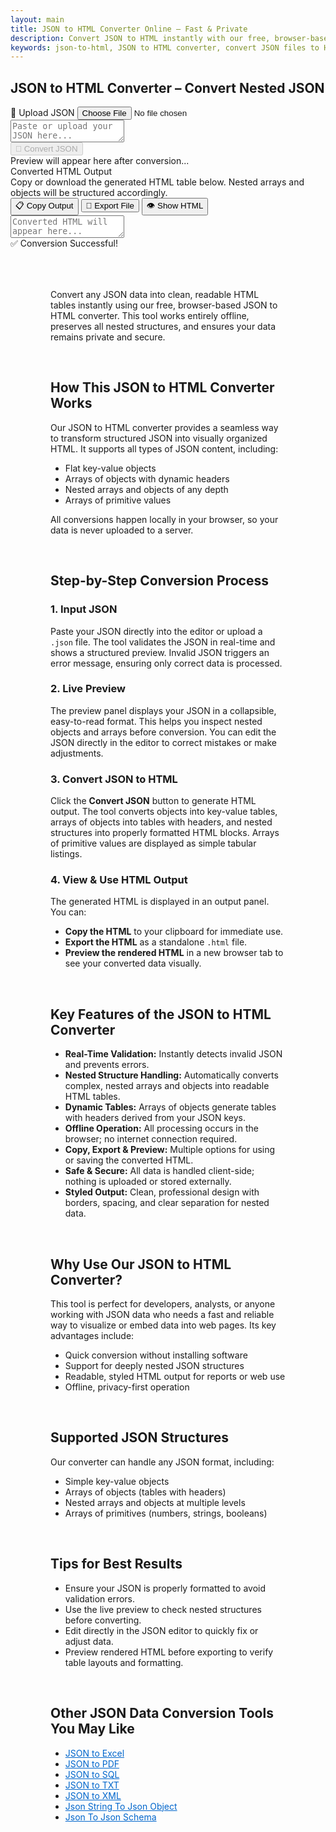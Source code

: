```yaml
---
layout: main
title: JSON to HTML Converter Online – Fast & Private
description: Convert JSON to HTML instantly with our free, browser-based tool. Generate clean, web-ready HTML tables from JSON files.
keywords: json-to-html, JSON to HTML converter, convert JSON files to HTML, online JSON to HTML tool, free JSON to HTML
---
```

<section>
<h1>JSON to HTML Converter – Convert Nested JSON</h1>
</section>
<script src="https://cdnjs.cloudflare.com/ajax/libs/xlsx/0.18.5/xlsx.full.min.js"></script>
<script src="https://code.jquery.com/jquery-3.6.0.min.js"></script>
<script src="https://cdn.jsdelivr.net/npm/jsonview@1.2.0/dist/jquery.jsonview.min.js"></script>
<link href="https://cdn.jsdelivr.net/npm/jsonview@1.2.0/dist/jquery.jsonview.min.css" rel="stylesheet">

<div class="jsonx-container">
  <!-- Top Panel -->
  <div class="jsonx-panel">
    <div class="jsonx-pane-container">
      <!-- Left JSON Editor Pane -->
      <div class="jsonx-pane">
        <div class="jsonx-header" style="justify-content: space-between;">
          <div class="jsonx-title"></div>
          <label class="jsonx-btn jsonx-upload-label" id="uploadBtnJson">
            📂 Upload JSON
            <input id="fileInputJson" type="file" accept=".json,application/json">
          </label>
        </div>
        <textarea id="jsonInputEditor" class="jsonx-editor" placeholder="Paste or upload your JSON here..."></textarea>
      </div>
      <!-- Right Preview + Convert Pane -->
      <div class="jsonx-pane">
        <div class="jsonx-header" style="justify-content: space-between;">
          <div class="jsonx-title"></div>
          <button class="jsonx-btn primary" id="convertBtnJson" disabled>🔄 Convert JSON</button>
        </div>
        <div id="jsonPreviewArea" class="jsonx-preview">
          <div class="jsonx-placeholder">Preview will appear here after conversion...</div>
        </div>
      </div>
    </div>
  </div>
</div>

<div id="convertedFile"></div>
 <!-- HTML Output Section -->
 <div class="jsonx-container">
  <div class="jsonx-panel" id="outputPanel">
    <div class="jsonx-header">
      <div>
        <div class="jsonx-title">Converted HTML Output</div>
        <div class="jsonx-small">Copy or download the generated HTML table below. Nested arrays and objects will be structured accordingly.</div>
      </div>
      <div class="jsonx-controls">
        <button class="jsonx-btn" id="copyOutputBtn">📋 Copy Output</button>
        <button class="jsonx-btn" id="exportOutputBtn">💾 Export File</button>
        <button class="jsonx-btn" id="showHtmlBtn">👁️ Show HTML</button>
      </div>
   </div>
    <textarea id="outputArea" class="jsonx-output" placeholder="Converted HTML will appear here..." readonly></textarea>
  </div>
</div>

<!-- Toast -->
<div id="toastJson" class="jsonx-toast">✅ Conversion Successful!</div>

<script src="/assets/js/json-to-html.js"></script>

<div style="margin:4rem;">

  <!-- H1: Main Title -->
  <p>Convert any JSON data into clean, readable HTML tables instantly using our free, browser-based JSON to HTML converter. This tool works entirely offline, preserves all nested structures, and ensures your data remains private and secure.</p>
<br>
  <!-- H2: How This Tool Works -->
  <h2>How This JSON to HTML Converter Works</h2>
  <p>Our JSON to HTML converter provides a seamless way to transform structured JSON into visually organized HTML. It supports all types of JSON content, including:</p>
  <ul>
    <li>Flat key-value objects</li>
    <li>Arrays of objects with dynamic headers</li>
    <li>Nested arrays and objects of any depth</li>
    <li>Arrays of primitive values</li>
  </ul>
  <p>All conversions happen locally in your browser, so your data is never uploaded to a server.</p>
<br>
  <!-- H2: Step-by-Step Conversion Process -->
  <h2>Step-by-Step Conversion Process</h2>

  <!-- H3: Step 1 -->
  <h3>1. Input JSON</h3>
  <p>Paste your JSON directly into the editor or upload a <code>.json</code> file. The tool validates the JSON in real-time and shows a structured preview. Invalid JSON triggers an error message, ensuring only correct data is processed.</p>

  <!-- H3: Step 2 -->
  <h3>2. Live Preview</h3>
  <p>The preview panel displays your JSON in a collapsible, easy-to-read format. This helps you inspect nested objects and arrays before conversion. You can edit the JSON directly in the editor to correct mistakes or make adjustments.</p>

  <!-- H3: Step 3 -->
  <h3>3. Convert JSON to HTML</h3>
  <p>Click the <strong>Convert JSON</strong> button to generate HTML output. The tool converts objects into key-value tables, arrays of objects into tables with headers, and nested structures into properly formatted HTML blocks. Arrays of primitive values are displayed as simple tabular listings.</p>

  <!-- H3: Step 4 -->
  <h3>4. View & Use HTML Output</h3>
  <p>The generated HTML is displayed in an output panel. You can:</p>
  <ul>
    <li><strong>Copy the HTML</strong> to your clipboard for immediate use.</li>
    <li><strong>Export the HTML</strong> as a standalone <code>.html</code> file.</li>
    <li><strong>Preview the rendered HTML</strong> in a new browser tab to see your converted data visually.</li>
  </ul>
<br>
  <!-- H2: Key Features -->
  <h2>Key Features of the JSON to HTML Converter</h2>
  <ul>
    <li><strong>Real-Time Validation:</strong> Instantly detects invalid JSON and prevents errors.</li>
    <li><strong>Nested Structure Handling:</strong> Automatically converts complex, nested arrays and objects into readable HTML tables.</li>
    <li><strong>Dynamic Tables:</strong> Arrays of objects generate tables with headers derived from your JSON keys.</li>
    <li><strong>Offline Operation:</strong> All processing occurs in the browser; no internet connection required.</li>
    <li><strong>Copy, Export & Preview:</strong> Multiple options for using or saving the converted HTML.</li>
    <li><strong>Safe & Secure:</strong> All data is handled client-side; nothing is uploaded or stored externally.</li>
    <li><strong>Styled Output:</strong> Clean, professional design with borders, spacing, and clear separation for nested data.</li>
  </ul>
<br>
  <!-- H2: Why Use This Tool -->
  <h2>Why Use Our JSON to HTML Converter?</h2>
  <p>This tool is perfect for developers, analysts, or anyone working with JSON data who needs a fast and reliable way to visualize or embed data into web pages. Its key advantages include:</p>
  <ul>
    <li>Quick conversion without installing software</li>
    <li>Support for deeply nested JSON structures</li>
    <li>Readable, styled HTML output for reports or web use</li>
    <li>Offline, privacy-first operation</li>
  </ul>
<br>
  <!-- H2: Supported JSON Structures -->
  <h2>Supported JSON Structures</h2>
  <p>Our converter can handle any JSON format, including:</p>
  <ul>
    <li>Simple key-value objects</li>
    <li>Arrays of objects (tables with headers)</li>
    <li>Nested arrays and objects at multiple levels</li>
    <li>Arrays of primitives (numbers, strings, booleans)</li>
  </ul>
<br>
  <!-- H2: Tips for Best Results -->
  <h2>Tips for Best Results</h2>
  <ul>
    <li>Ensure your JSON is properly formatted to avoid validation errors.</li>
    <li>Use the live preview to check nested structures before converting.</li>
    <li>Edit directly in the JSON editor to quickly fix or adjust data.</li>
    <li>Preview rendered HTML before exporting to verify table layouts and formatting.</li>
  </ul>
<br>
<h2>Other JSON Data Conversion Tools You May Like</h2>
<ul>
  <li><a href="json-to-excel" style="color:#0066cc; text-decoration:underline;">JSON to Excel</a></li>
  <li><a href="json-to-pdf" style="color:#0066cc; text-decoration:underline;">JSON to PDF</a></li>
  <li><a href="json-to-sql" style="color:#0066cc; text-decoration:underline;">JSON to SQL</a></li>
  <li><a href="json-to-txt" style="color:#0066cc; text-decoration:underline;">JSON to TXT</a></li>
  <li><a href="json-to-xml" style="color:#0066cc; text-decoration:underline;">JSON to XML</a></li>
  <li><a href="json-string-to-json-object" style="color:#0066cc; text-decoration:underline;">Json String To Json Object</a></li>
  <li><a href="json-to-json-schema" style="color:#0066cc; text-decoration:underline;">Json To Json Schema</a></li>
</ul>
  
</div>

<!-- ✅ WebApplication Schema -->
<script type="application/ld+json">
{
  "@context": "https://schema.org",
  "@type": "WebApplication",
  "name": "JSON to HTML Converter",
  "alternateName": "Convert JSON Files to HTML Online",
  "operatingSystem": "Any",
  "applicationCategory": "UtilityApplication",
  "applicationSubCategory": "File Conversion",
  "description": "Convert JSON data into structured HTML instantly with this free browser-based converter. No uploads, no installations — fast, secure, and private data conversion directly on your device.",
  "url": "https://smallsuggestions.com/json-to-html",
  "image": "https://smallsuggestions.com/assets/img/smallsuggestions.webp",
  "creator": {
    "@type": "Organization",
    "name": "Small Suggestions",
    "url": "https://smallsuggestions.com"
  },
  "featureList": [
    "Instant JSON to HTML conversion",
    "Preview JSON structure before exporting",
    "Export to .html file or copy to clipboard",
    "No software installation required",
    "Completely client-side — no data uploads"
  ],
  "offers": {
    "@type": "Offer",
    "price": "0",
    "priceCurrency": "USD",
    "category": "Free"
  },
  "softwareVersion": "1.0.0",
  "browserRequirements": "Works on all JavaScript-enabled browsers",
  "permissions": "No data storage or tracking involved",
  "inLanguage": "en",
  "about": {
    "@type": "Thing",
    "name": "JSON to HTML Conversion",
    "sameAs": [
      "https://en.wikipedia.org/wiki/JSON",
      "https://en.wikipedia.org/wiki/HTML"
    ]
  },
  "relatedLink": [
    "https://smallsuggestions.com/json-to-csv",
    "https://smallsuggestions.com/json-to-excel",
    "https://smallsuggestions.com/json-to-pdf",
    "https://smallsuggestions.com/json-to-sql",
    "https://smallsuggestions.com/json-to-xml"
  ]
}
</script>

<!-- ✅ ConvertAction Schema -->
<script type="application/ld+json">
{
  "@context": "https://schema.org",
  "@type": "Action",
  "@id": "#convertJsonToHtml",
  "name": "Convert JSON to HTML",
  "description": "This online tool converts JSON (pasted or uploaded) into structured HTML output directly in the browser with no uploads or installations.",
  "actionStatus": "PotentialActionStatus",
  "agent": {
    "@type": "WebApplication",
    "name": "JSON to HTML Converter",
    "url": "https://smallsuggestions.com/json-to-html"
  },
  "object": {
    "@type": "Dataset",
    "name": "JSON Dataset",
    "description": "Structured JSON data containing objects and arrays to be converted into HTML."
  },
  "result": {
    "@type": "Dataset",
    "name": "HTML Output",
    "description": "HTML file generated from the input JSON data with tables and nested blocks preserving structure."
  },
  "target": {
    "@type": "EntryPoint",
    "urlTemplate": "https://smallsuggestions.com/json-to-html",
    "actionPlatform": [
      "https://schema.org/DesktopWebPlatform",
      "https://schema.org/MobileWebPlatform"
    ]
  }
}
</script>

<!-- ✅ Dataset Schema -->
<script type="application/ld+json">
{
  "@context": "https://schema.org",
  "@type": "Dataset",
  "@graph": [
    {
      "@type": "Dataset",
      "@id": "#inputJsonDataset",
      "name": "JSON Data Input",
      "description": "Structured JSON data that users upload or paste to convert into HTML format.",
      "keywords": ["JSON", "Object", "Array", "Data conversion"],
      "license": "https://creativecommons.org/licenses/by/4.0/",
      "creator": {
        "@type": "Organization",
        "name": "Small Suggestions"
      }
    },
    {
      "@type": "Dataset",
      "@id": "#outputHtmlDataset",
      "name": "HTML File Output",
      "description": "HTML file generated from the input JSON data, preserving nested arrays and objects in readable tables and blocks.",
      "keywords": ["HTML", "Table", "Nested data", "Data visualization"],
      "license": "https://creativecommons.org/licenses/by/4.0/",
      "creator": {
        "@type": "Organization",
        "name": "Small Suggestions"
      }
    }
  ]
}
</script>

<!-- ✅ HowTo Schema -->
<script type="application/ld+json">
{
  "@context": "https://schema.org",
  "@type": "HowTo",
  "name": "How to Convert JSON to HTML",
  "description": "Follow these steps to convert your JSON data into an HTML file using this free online tool.",
  "step": [
    {
      "@type": "HowToStep",
      "position": 1,
      "name": "Paste or Upload JSON",
      "text": "Paste your JSON into the editor or click Upload to select a .json file from your device."
    },
    {
      "@type": "HowToStep",
      "position": 2,
      "name": "Validate & Preview",
      "text": "The tool validates your JSON and displays a live preview. Fix any syntax errors shown in the preview panel."
    },
    {
      "@type": "HowToStep",
      "position": 3,
      "name": "Convert to HTML",
      "text": "Click the Convert JSON button to generate structured HTML. Arrays of objects will produce tables; nested objects will produce key-value tables."
    },
    {
      "@type": "HowToStep",
      "position": 4,
      "name": "Copy or Export",
      "text": "Copy the generated HTML to the clipboard, export it as a .html file, or preview the rendered result in a new window."
    }
  ]
}
</script>

<!-- ✅ ItemList Schema (Related Tools) -->
<script type="application/ld+json">
{
  "@context": "https://schema.org",
  "@type": "ItemList",
  "name": "Related JSON Conversion Tools",
  "itemListOrder": "Ascending",
  "itemListElement": [
    { "@type": "ListItem", "position": 1, "name": "JSON to CSV", "url": "https://smallsuggestions.com/json-to-csv" },
    { "@type": "ListItem", "position": 2, "name": "JSON to Excel", "url": "https://smallsuggestions.com/json-to-excel" },
    { "@type": "ListItem", "position": 3, "name": "JSON to PDF", "url": "https://smallsuggestions.com/json-to-pdf" },
    { "@type": "ListItem", "position": 4, "name": "JSON to SQL", "url": "https://smallsuggestions.com/json-to-sql" },
    { "@type": "ListItem", "position": 5, "name": "JSON to TXT", "url": "https://smallsuggestions.com/json-to-txt" },
    { "@type": "ListItem", "position": 6, "name": "JSON to XML", "url": "https://smallsuggestions.com/json-to-xml" }
  ]
}
</script>

<!-- ✅ FAQPage Schema -->
<script type="application/ld+json">
{
  "@context": "https://schema.org",
  "@type": "FAQPage",
  "mainEntity": [
    {
      "@type": "Question",
      "name": "Is this JSON to HTML converter free to use?",
      "acceptedAnswer": { "@type": "Answer", "text": "Yes, our JSON to HTML converter is completely free and works directly in your browser." }
    },
    {
      "@type": "Question",
      "name": "Does the conversion happen online or offline?",
      "acceptedAnswer": { "@type": "Answer", "text": "All conversions happen in your browser (client-side). No data is uploaded or stored on our servers." }
    },
    {
      "@type": "Question",
      "name": "Can I upload a JSON file or paste JSON directly?",
      "acceptedAnswer": { "@type": "Answer", "text": "Yes, you can either paste JSON into the editor or upload a .json file using the upload button." }
    },
    {
      "@type": "Question",
      "name": "How does the preview work?",
      "acceptedAnswer": { "@type": "Answer", "text": "The tool provides a live preview as you type and after uploading. It shows structured JSON and highlights validation errors; you can also view the converted output after clicking Convert." }
    },
    {
      "@type": "Question",
      "name": "What output formats are available?",
      "acceptedAnswer": { "@type": "Answer", "text": "The primary output is an HTML file. You can copy the HTML to clipboard, export as a .html file, or preview the rendered HTML in a new browser window." }
    },
    {
      "@type": "Question",
      "name": "Will nested arrays and objects be preserved?",
      "acceptedAnswer": { "@type": "Answer", "text": "Yes, nested arrays and objects are recursively rendered into tables and nested blocks to preserve the JSON hierarchy." }
    },
    {
      "@type": "Question",
      "name": "Is my data safe during conversion?",
      "acceptedAnswer": { "@type": "Answer", "text": "Yes, all processing occurs locally in your browser — nothing is sent to external servers." }
    },
    {
      "@type": "Question",
      "name": "What browsers are supported?",
      "acceptedAnswer": { "@type": "Answer", "text": "This tool works on all modern browsers including Chrome, Firefox, Edge, and Safari." }
    }
  ]
}
</script>
